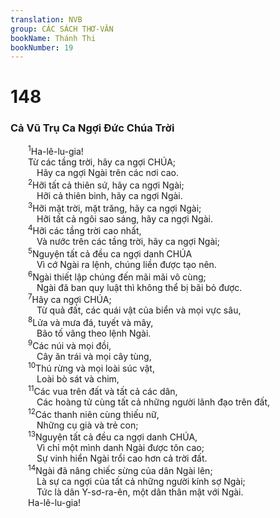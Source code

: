 ```yaml
---
translation: NVB
group: CÁC SÁCH THƠ-VĂN
bookName: Thánh Thi 
bookNumber: 19
---
```


<div class="title"><h1>148</h1><h3>Cả Vũ Trụ Ca Ngợi Đức Chúa Trời </h3></div>
<span class="verse thi_148_1">  <sup>1</sup>Ha-lê-lu-gia! <br/>  Từ các tầng trời, hãy ca ngợi CHÚA; <br/>   Hãy ca ngợi Ngài trên các nơi cao. <br/></span>
<span class="verse thi_148_2">  <sup>2</sup>Hỡi tất cả thiên sứ, hãy ca ngợi Ngài; <br/>   Hỡi cả thiên binh, hãy ca ngợi Ngài. <br/></span>
<span class="verse thi_148_3">  <sup>3</sup>Hỡi mặt trời, mặt trăng, hãy ca ngợi Ngài; <br/>   Hỡi tất cả ngôi sao sáng, hãy ca ngợi Ngài. <br/></span>
<span class="verse thi_148_4">  <sup>4</sup>Hỡi các tầng trời cao nhất, <br/>   Và nước trên các tầng trời, hãy ca ngợi Ngài; <br/></span>
<span class="verse thi_148_5">  <sup>5</sup>Nguyện tất cả đều ca ngợi danh CHÚA<br/>   Vì cớ Ngài ra lệnh, chúng liền được tạo nên. <br/></span>
<span class="verse thi_148_6">  <sup>6</sup>Ngài thiết lập chúng đến mãi mãi vô cùng; <br/>   Ngài đã ban quy luật thì không thể bị bãi bỏ được. <br/></span>
<span class="verse thi_148_7">  <sup>7</sup>Hãy ca ngợi CHÚA; <br/>   Từ quả đất, các quái vật của biển và mọi vực sâu, <br/></span>
<span class="verse thi_148_8">  <sup>8</sup>Lửa và mưa đá, tuyết và mây, <br/>   Bão tố vâng theo lệnh Ngài. <br/></span>
<span class="verse thi_148_9">  <sup>9</sup>Các núi và mọi đồi, <br/>   Cây ăn trái và mọi cây tùng, <br/></span>
<span class="verse thi_148_10">  <sup>10</sup>Thú rừng và mọi loài súc vật, <br/>   Loài bò sát và chim, <br/></span>
<span class="verse thi_148_11">  <sup>11</sup>Các vua trên đất và tất cả các dân, <br/>   Các hoàng tử cùng tất cả những người lãnh đạo trên đất, <br/></span>
<span class="verse thi_148_12">  <sup>12</sup>Các thanh niên cùng thiếu nữ, <br/>   Những cụ già và trẻ con; <br/></span>
<span class="verse thi_148_13">  <sup>13</sup>Nguyện tất cả đều ca ngợi danh CHÚA, <br/>   Vì chỉ một mình danh Ngài được tôn cao; <br/>   Sự vinh hiển Ngài trổi cao hơn cả trời đất. <br/></span>
<span class="verse thi_148_14">  <sup>14</sup>Ngài đã nâng chiếc sừng của dân Ngài lên; <br/>   Là sự ca ngợi của tất cả những người kính sợ Ngài; <br/>   Tức là dân Y-sơ-ra-ên, một dân thân mật với Ngài. <br/>  Ha-lê-lu-gia! <br/></span>

